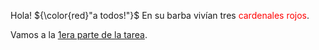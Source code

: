 Hola!
${\color{red}"a todos!"}$
En su barba vivían tres <span style="color:red">cardenales rojos</span>.

Vamos a la [1era parte de la tarea](https://github.com/jomjac/PECD_03/blob/main/1.%20Elecci%C3%B3n%20del%20Problema.md "1. Elección del Problema.md").